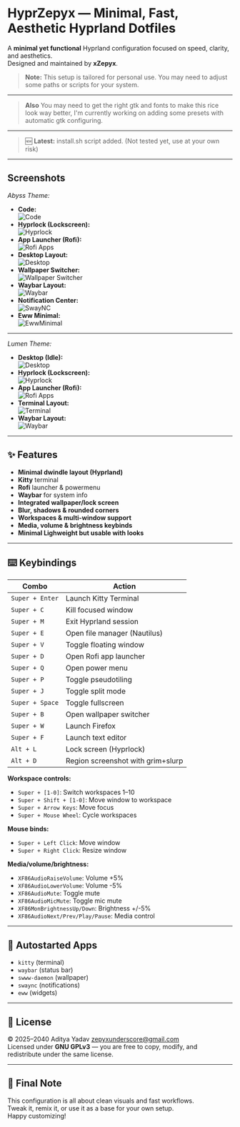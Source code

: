 # HyprZepyx — Minimal, Fast, Aesthetic Hyprland Dotfiles

A **minimal yet functional** Hyprland configuration focused on speed, clarity, and aesthetics.  
Designed and maintained by **xZepyx**.

> **Note:** This setup is tailored for personal use. You may need to adjust some paths or scripts for your system.

---

> **Also**  You may need to get the right gtk and fonts to make this rice look way better, I'm currently working on adding some presets with automatic gtk configuring.

---

> 🆕 **Latest:** install.sh script added. (Not tested yet, use at your own risk)

---

##  Screenshots

_Abyss Theme:_
- **Code:**  
  ![Code](.previews/Abyss/Code.png)
- **Hyprlock (Lockscreen):**  
  ![Hyprlock](.previews/Abyss/hyprlock.png)
- **App Launcher (Rofi):**  
  ![Rofi Apps](.previews/Abyss/rofi-op.png)
- **Desktop Layout:**  
  ![Desktop](.previews/Abyss/desktop.png)
- **Wallpaper Switcher:**  
  ![Wallpaper Switcher](.previews/Abyss/rofi-wayland-wall.png)
- **Waybar Layout:**  
  ![Waybar](.previews/waybar-abyss.png)
- **Notification Center:**  
  ![SwayNC](.previews/Abyss/swayncclient.png)
- **Eww Minimal:**  
  ![EwwMinimal](.previews/Abyss/eww-minimal.png)

---

_Lumen Theme:_
- **Desktop (Idle):**  
  ![Desktop](.previews/Lumen/desktop.png)
- **Hyprlock (Lockscreen):**  
  ![Hyprlock](.previews/Lumen/hyprlock.png)
- **App Launcher (Rofi):**  
  ![Rofi Apps](.previews/Lumen/rofi-op.png)
- **Terminal Layout:**  
  ![Terminal](.previews/Lumen/Terminal.png)
- **Waybar Layout:**  
  ![Waybar](.previews/Lumen/Waybar.png)

---

## ✨ Features

- **Minimal dwindle layout (Hyprland)**
- **Kitty** terminal
- **Rofi** launcher & powermenu
- **Waybar** for system info
- **Integrated wallpaper/lock screen**
- **Blur, shadows & rounded corners**
- **Workspaces & multi-window support**
- **Media, volume & brightness keybinds**
- **Minimal Lighweight but usable with looks**

---

## ⌨️ Keybindings

| Combo                | Action                                     |
|----------------------|--------------------------------------------|
| `Super + Enter`      | Launch Kitty Terminal                      |
| `Super + C`          | Kill focused window                        |
| `Super + M`          | Exit Hyprland session                      |
| `Super + E`          | Open file manager (Nautilus)               |
| `Super + V`          | Toggle floating window                     |
| `Super + D`          | Open Rofi app launcher                     |
| `Super + Q`          | Open power menu                            |
| `Super + P`          | Toggle pseudotiling                        |
| `Super + J`          | Toggle split mode                          |
| `Super + Space`      | Toggle fullscreen                          |
| `Super + B`          | Open wallpaper switcher                    |
| `Super + W`          | Launch Firefox                             |
| `Super + F`          | Launch text editor                         |
| `Alt + L`            | Lock screen (Hyprlock)                     |
| `Alt + D`            | Region screenshot with grim+slurp          |

**Workspace controls:**  
- `Super + [1-0]`: Switch workspaces 1–10  
- `Super + Shift + [1-0]`: Move window to workspace  
- `Super + Arrow Keys`: Move focus  
- `Super + Mouse Wheel`: Cycle workspaces  

**Mouse binds:**  
- `Super + Left Click`: Move window  
- `Super + Right Click`: Resize window  

**Media/volume/brightness:**  
- `XF86AudioRaiseVolume`: Volume +5%  
- `XF86AudioLowerVolume`: Volume -5%  
- `XF86AudioMute`: Toggle mute  
- `XF86AudioMicMute`: Toggle mic mute  
- `XF86MonBrightnessUp/Down`: Brightness +/-5%  
- `XF86AudioNext/Prev/Play/Pause`: Media control

---

## 🚀 Autostarted Apps

- `kitty` (terminal)
- `waybar` (status bar)
- `swww-daemon` (wallpaper)
- `swaync` (notifications)
- `eww` (widgets)

---

## 📜 License

© 2025–2040 Aditya Yadav <zepyxunderscore@gmail.com>  
Licensed under **GNU GPLv3** — you are free to copy, modify, and redistribute under the same license.

---

## 💬 Final Note

This configuration is all about clean visuals and fast workflows.  
Tweak it, remix it, or use it as a base for your own setup.  
Happy customizing!


